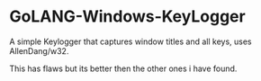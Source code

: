 # GoLANG-Windows-KeyLogger

A simple Keylogger that captures window titles and all keys, uses AllenDang/w32.

This has flaws but its better then the other ones i have found.
